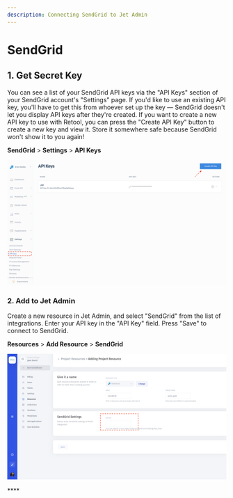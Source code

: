 ```yaml
---
description: Connecting SendGrid to Jet Admin
---
```


# SendGrid

## 1. Get Secret Key

You can see a list of your SendGrid API keys via the "API Keys" section of your SendGrid account's "Settings" page. If you'd like to use an existing API key, you'll have to get this from whoever set up the key — SendGrid doesn't let you display API keys after they're created. If you want to create a new API key to use with Retool, you can press the "Create API Key" button to create a new key and view it. Store it somewhere safe because SendGrid won't show it to you again!

**SendGrid** &gt; **Settings** &gt; **API Keys**

![](../../.gitbook/assets/screen-shot-2020-02-11-at-1.09.01-pm.png)

### 2. Add to Jet Admin

Create a new resource in Jet Admin, and select "SendGrid" from the list of integrations. Enter your API key in the "API Key" field. Press "Save" to connect to SendGrid. 

**Resources** &gt; **Add Resource** &gt; **SendGrid**

![](../../.gitbook/assets/screen-shot-2020-03-04-at-1.08.44-am.png)

\*\*\*\*

